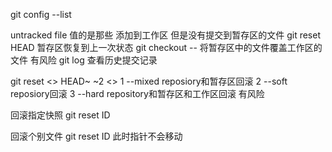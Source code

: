 git config --list

untracked file 值的是那些 添加到工作区 但是没有提交到暂存区的文件
git reset HEAD <file> 暂存区恢复到上一次状态
git checkout -- <file> 将暂存区中的文件覆盖工作区的文件 有风险
git log 查看历史提交记录

git reset <> HEAD~ ~2 
<> 1 --mixed reposiory和暂存区回滚
   2 --soft  reposiory回滚
   3 --hard  repository和暂存区和工作区回滚  有风险
 
 回滚指定快照 git reset ID
 
 回滚个别文件 git reset ID <file>   此时指针不会移动
 